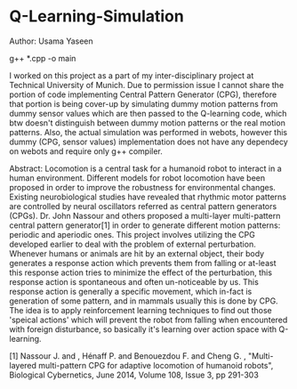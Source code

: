 # Q-Learning-Simulation

Author: Usama Yaseen

g++ *.cpp -o main

I worked on this project as a part of my inter-disciplinary project at Technical University of Munich. Due to permission issue I cannot share the portion of code implementing Central Pattern Generator (CPG), therefore that portion is being cover-up by simulating dummy motion patterns from dummy sensor values which are then passed to the Q-learning code, which btw doesn't distinguish between dummy motion patterns or the real motion patterns. Also, the actual simulation was performed in webots, however this dummy (CPG, sensor values) implementation does not have any dependecy on webots and require only g++ compiler.

Abstract:
Locomotion is a central task for a humanoid robot to interact in a human environment. Different models for robot locomotion have been proposed in order to improve the robustness for environmental changes. Existing neurobiological studies have revealed that rhythmic motor patterns are controlled by neural oscillators referred as central pattern generators (CPGs). Dr. John Nassour and others proposed a multi-layer multi-pattern central pattern generator[1] in order to generate different motion patterns: periodic and aperiodic ones. This project involves utilizing the CPG developed earlier to deal with the problem of external perturbation. Whenever humans or animals are hit by an external object, their body generates a response action which prevents them from falling or at-least this response action tries to minimize the effect of the perturbation, this response action is spontaneous and often un-noticeable by us. This response action is generally a specific movement, which in-fact is generation of some pattern, and in mammals usually this is done by CPG. The idea is to apply reinforcement learning techniques to find out those 'speical actions' which will prevent the robot from falling when encountered with foreign disturbance, so basically it's learning over action space with Q-learning.

[1] Nassour J. and , Hénaff P. and Benouezdou F. and Cheng G. , "Multi-layered multi-pattern CPG for adaptive locomotion of humanoid robots", Biological Cybernetics, June 2014, Volume 108, Issue 3, pp 291-303
